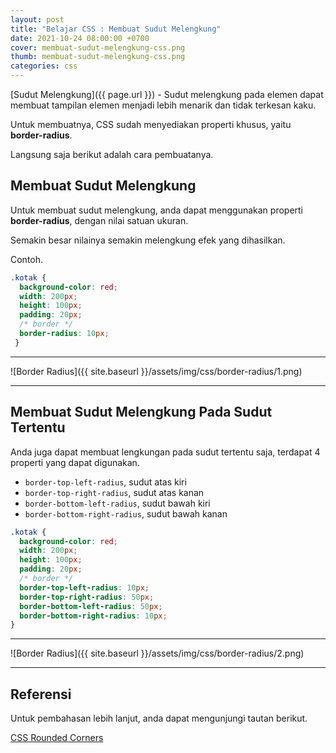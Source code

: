 ```yaml
---
layout: post
title: "Belajar CSS : Membuat Sudut Melengkung"
date: 2021-10-24 08:00:00 +0700
cover: membuat-sudut-melengkung-css.png
thumb: membuat-sudut-melengkung-css.png
categories: css
---
```


[Sudut Melengkung]({{ page.url }}) - Sudut melengkung pada elemen dapat membuat tampilan elemen menjadi lebih menarik dan tidak terkesan kaku.

Untuk membuatnya, CSS sudah menyediakan properti khusus, yaitu __border-radius__.

Langsung saja berikut adalah cara pembuatanya.

## Membuat Sudut Melengkung

Untuk membuat sudut melengkung, anda dapat menggunakan properti __border-radius__, dengan nilai satuan ukuran.

Semakin besar nilainya semakin melengkung efek yang dihasilkan.

Contoh.

```css
.kotak {
  background-color: red;
  width: 200px;
  height: 100px;
  padding: 20px;
  /* border */
  border-radius: 10px;
 }
```

***

![Border Radius]({{ site.baseurl }}/assets/img/css/border-radius/1.png)

***

## Membuat Sudut Melengkung Pada Sudut Tertentu

Anda juga dapat membuat lengkungan pada sudut tertentu saja, terdapat 4 properti yang dapat digunakan.

* `border-top-left-radius`, sudut atas kiri
* `border-top-right-radius`, sudut atas kanan
* `border-bottom-left-radius`, sudut bawah kiri
* `border-bottom-right-radius`, sudut bawah kanan

```css
.kotak {
  background-color: red;
  width: 200px;
  height: 100px;
  padding: 20px;
  /* border */
  border-top-left-radius: 10px;
  border-top-right-radius: 50px;
  border-bottom-left-radius: 50px;
  border-bottom-right-radius: 10px;
}
```

***

![Border Radius]({{ site.baseurl }}/assets/img/css/border-radius/2.png)

***

## Referensi

Untuk pembahasan lebih lanjut, anda dapat mengunjungi tautan berikut.

<a href="https://www.w3schools.com/css/css3_borders.asp" target="_blank">CSS Rounded Corners</a>